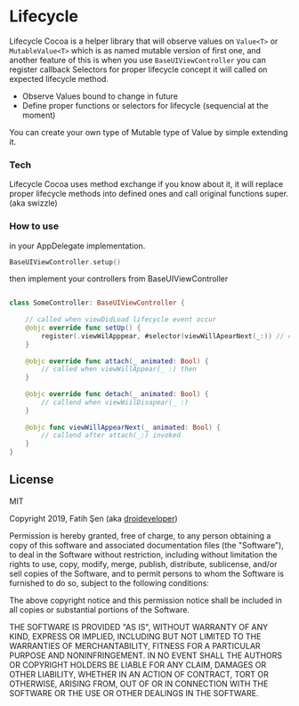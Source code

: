 # Lifecycle

Lifecycle Cocoa is a helper library that will observe values on ```Value<T>``` or ```MutableValue<T>``` which is as named mutable version of first one, and another feature of this is when you use ```BaseUIViewController``` you can register callback Selectors for proper lifecycle concept it will called on expected lifecycle method.

  - Observe Values bound to change in future
  - Define proper functions or selectors for lifecycle (sequencial at the moment)

You can create your own type of Mutable type of Value by simple extending it.

### Tech

Lifecycle Cocoa uses method exchange if you know about it, it will replace proper lifecycle methods into defined ones and call original functions super. (aka swizzle)

### How to use

in your AppDelegate implementation.
```swift
BaseUIViewController.setup()
````
then implement your controllers from BaseUIViewController
```swift

class SomeController: BaseUIViewController {
    
    // called when viewDidLoad lifecycle event occur
    @objc override func setUp() {
        register(.viewWilApppear, #selector(viewWillApearNext(_:)) // can take args but we send only one for now
    }
    
    @objc override func attach(_ animated: Bool) {
        // called when viewWillAppear(_ :) then
    }
    
    @objc override func detach(_ animated: Bool) {
        // callend when viewWiilDisapear(_ :)
    }
    
    @objc func viewWillAppearNext(_ animated: Bool) {
        // callend after attach(_:) invoked
    }
}
```
License
----

MIT

Copyright 2019, Fatih Şen (aka [droideveloper](https://github.com/droideveloper))

Permission is hereby granted, free of charge, to any person obtaining a copy of this software and associated documentation files (the "Software"), to deal in the Software without restriction, including without limitation the rights to use, copy, modify, merge, publish, distribute, sublicense, and/or sell copies of the Software, and to permit persons to whom the Software is furnished to do so, subject to the following conditions:

The above copyright notice and this permission notice shall be included in all copies or substantial portions of the Software.

THE SOFTWARE IS PROVIDED "AS IS", WITHOUT WARRANTY OF ANY KIND, EXPRESS OR IMPLIED, INCLUDING BUT NOT LIMITED TO THE WARRANTIES OF MERCHANTABILITY, FITNESS FOR A PARTICULAR PURPOSE AND NONINFRINGEMENT. IN NO EVENT SHALL THE AUTHORS OR COPYRIGHT HOLDERS BE LIABLE FOR ANY CLAIM, DAMAGES OR OTHER LIABILITY, WHETHER IN AN ACTION OF CONTRACT, TORT OR OTHERWISE, ARISING FROM, OUT OF OR IN CONNECTION WITH THE SOFTWARE OR THE USE OR OTHER DEALINGS IN THE SOFTWARE.